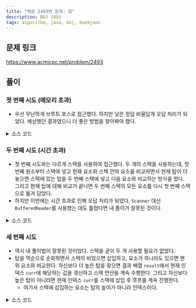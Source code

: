 ```yaml
---
title: "백준 2493번 문제: 탑"
description: BOJ 2493
tags: algorithm, java, boj, baekjoon
---
```


## 문제 링크

https://www.acmicpc.net/problem/2493

## 풀이

### 첫 번째 시도 (메모리 초과)

- 우선 무난하게 브루트 포스로 접근했다. 하지만 낮은 정답 비율답게 오답 처리가 되었다. 예상했던 결과였으니 더 좋은 방법을 찾아봐야 했다.

<details>
<summary>소스 코드</summary>
<div markdown="1">

```java
import java.util.Scanner;

public class Main {
    public static void main(String[] args) {
        Scanner sc = new Scanner(System.in);
        
        int n = sc.nextInt();
        int[] tower = new int[n];
        for (int i = 0; i < n; i++) {
            tower[i] = sc.nextInt();
        }
        
        int[] result = new int[n];
        for (int i = 0; i < n; i++) {
            for (int j = i - 1; j >= 0; j--) {
                if (tower[j] >= tower[i]) {
                    result[i] = j + 1;
                    break;
                }
            }
        }
        
        StringBuilder sb = new StringBuilder();
        for (int r : result) {
            sb.append(r + " ");
        }
        sb.setLength(sb.length() - 1);
        System.out.println(sb.toString());
        sc.close();
    }
}
```

</div>
</details>

### 두 번째 시도 (시간 초과)

- 첫 번째 시도와는 다르게 스택을 사용하여 접근했다. 두 개의 스택을 사용하는데, 첫 번째 원소부터 스택에 넣고 현재 요소와 스택 안의 요소를 비교하면서 현재 탑이 더 놓으면 스택에 있는 탑을 두 번째 스택에 넣고 다음 요소와 비교하는 방식을 썼다. 그리고 현재 탑에 대해 비교가 끝나면 두 번째 스택의 모든 요소를 다시 첫 번째 스택으로 옮겨 담았다.
- 하지만 이번에는 시간 초과로 인해 오답 처리가 되었다. `Scanner` 대신 `BufferedReader`를 사용했는 데도 틀렸다면 내 풀이가 잘못된 것이다.

<details>
<summary>소스 코드</summary>
<div markdown="1">

```java
import java.io.BufferedReader;
import java.io.IOException;
import java.io.InputStreamReader;
import java.util.Stack;
import java.util.StringTokenizer;

public class Main {
    public static void main(String[] args) throws IOException {
        BufferedReader br = new BufferedReader(new InputStreamReader(System.in));
        
        int n = Integer.parseInt(br.readLine());
        Stack<Integer> stack = new Stack<>();
        Stack<Integer> temp = new Stack<>();
        
        StringTokenizer st = new StringTokenizer(br.readLine());
        StringBuilder sb = new StringBuilder();
        
        for (int i = 1; i <= n; i++) {
            int curr = Integer.parseInt(st.nextToken());
            boolean isReceived = false;
            
            while(!stack.isEmpty()) {
                if (stack.peek() >= curr) {
                  // 이전 탑에서 수신했을 경우
                  isReceived = true;
                  break;
                } else {
                  // 수신한 탑이 없을 경우
                  temp.push(stack.pop());
                }
            }
          
          sb.append((isReceived ? stack.size() : 0) + " ");
          while(!temp.isEmpty()) stack.push(temp.pop());
          stack.push(curr);
        }
        
        sb.setLength(sb.length() - 1);
        System.out.println(sb.toString());
        br.close();
    }
}
```

</div>
</details>

### 세 번째 시도

- 역시 내 풀이법이 잘못된 것이었다. 스택을 굳이 두 개 사용할 필요가 없었다.
- 탑을 역순으로 순회하면서 스택이 비었으면 삽입하고, 요소가 하나라도 있으면 맨 위 요소와 비교한다. 자신보다 더 높은 탑을 찾으면 결과 배열 `result`에서 현재 인덱스 `curr`에 해당하는 값을 갱신하고 스택 연산을 계속 수행한다. 그리고 자신보다 높은 탑이 아니라면 현재 인덱스 `curr`를 스택에 삽입 후 루프를 계속 진행한다.
  - 여기서 스택에 삽입하는 요소는 탑의 높이가 아니라 인덱스이다.

<details>
<summary>소스 코드</summary>
<div markdown="1">

```java
import java.io.BufferedReader;
import java.io.IOException;
import java.io.InputStreamReader;
import java.util.Stack;
import java.util.StringTokenizer;

public class Main {
    public static void main(String[] args) throws IOException {
        BufferedReader br = new BufferedReader(new InputStreamReader(System.in));
        
        int n = Integer.parseInt(br.readLine());
        int[] tower = new int[n];
        int[] result = new int[n];
        Stack<Integer> stack = new Stack<>();
        
        StringTokenizer st = new StringTokenizer(br.readLine());
        StringBuilder sb = new StringBuilder();
        
        for (int i = 0; i < n; i++) {
            tower[i] = Integer.parseInt(st.nextToken());
        }
        for (int i = n - 1; i >= 0; i--) {
            while(!stack.isEmpty()) {
                int curr = stack.peek();
                if (tower[i] < tower[curr]) break;
                result[curr] = i + 1;
                stack.pop();
            }
            stack.push(i);
        }
        
        for (int i = 0; i < n; i++) {
            sb.append(result[i] + " ");
        }
        sb.setLength(sb.length() - 1);
        System.out.println(sb.toString());
        br.close();
    }
}
```

</div>
</details>
